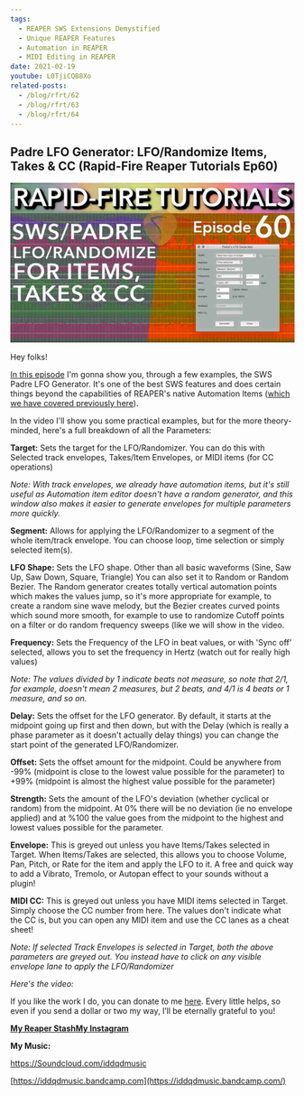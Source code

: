 ```yaml
---
tags:
  - REAPER SWS Extensions Demystified 
  - Unique REAPER Features
  - Automation in REAPER
  - MIDI Editing in REAPER
date: 2021-02-19
youtube: L0TjiCQB8Xo
related-posts:
  - /blog/rfrt/62
  - /blog/rfrt/63
  - /blog/rfrt/64
---
```


## Padre LFO Generator: LFO/Randomize Items, Takes & CC (Rapid-Fire Reaper Tutorials Ep60)

![](/blog/rfrt/60/111.jpg)

Hey folks!

[In this episode](https://youtu.be/L0TjiCQB8Xo) I'm gonna show you, through a few examples, the SWS Padre LFO Generator. It's one of the best SWS features and does certain things beyond the capabilities of REAPER's native Automation Items ([which we have covered previously here](https://youtu.be/Kf8TFQ8ov_s)).

In the video I'll show you some practical examples, but for the more theory-minded, here's a full breakdown of all the Parameters:

**Target:** Sets the target for the LFO/Randomizer. You can do this with Selected track envelopes, Takes/Item Envelopes, or MIDI items (for CC operations)

_Note: With track envelopes, we already have automation items, but it's still useful as Automation item editor doesn't have a random generator, and this window also makes it easier to generate envelopes for multiple parameters more quickly._

**Segment:** Allows for applying the LFO/Randomizer to a segment of the whole item/track envelope. You can choose loop, time selection or simply selected item(s).

**LFO Shape:** Sets the LFO shape. Other than all basic waveforms (Sine, Saw Up, Saw Down, Square, Triangle) You can also set it to Random or Random Bezier. The Random generator creates totally vertical automation points which makes the values jump, so it's more appropriate for example, to create a random sine wave melody, but the Bezier creates curved points which sound more smooth, for example to use to randomize Cutoff points on a filter or do random frequency sweeps (like we will show in the video.

**Frequency:** Sets the Frequency of the LFO in beat values, or with 'Sync off' selected, allows you to set the frequency in Hertz (watch out for really high values)

_Note: The values divided by 1 indicate beats not measure, so note that 2/1, for example, doesn't mean 2 measures, but 2 beats, and 4/1 is 4 beats or 1 measure, and so on._

**Delay:** Sets the offset for the LFO generator. By default, it starts at the midpoint going up first and then down, but with the Delay (which is really a phase parameter as it doesn't actually delay things) you can change the start point of the generated LFO/Randomizer.

**Offset:** Sets the offset amount for the midpoint. Could be anywhere from -99% (midpoint is close to the lowest value possible for the parameter) to +99% (midpoint is almost the highest value possible for the parameter)

**Strength:** Sets the amount of the LFO's deviation (whether cyclical or random) from the midpoint. At 0% there will be no deviation (ie no envelope applied) and at %100 the value goes from the midpoint to the highest and lowest values possible for the parameter.

**Envelope:** This is greyed out unless you have Items/Takes selected in Target. When Items/Takes are selected, this allows you to choose Volume, Pan, Pitch, or Rate for the item and apply the LFO to it. A free and quick way to add a Vibrato, Tremolo, or Autopan effect to your sounds without a plugin!

**MIDI CC:** This is greyed out unless you have MIDI items selected in Target. Simply choose the CC number from here. The values don't indicate what the CC is, but you can open any MIDI item and use the CC lanes as a cheat sheet!

_Note: If selected Track Envelopes is selected in Target, both the above parameters are greyed out. You instead have to click on any visible envelope lane to apply the LFO/Randomizer_

_Here's the video:_

<youtube id="L0TjiCQB8Xo"></youtube>

If you like the work I do, you can donate to me [here](http://www.buymeacoffee.com/iddqdsound). Every little helps, so even if you send a dollar or two my way, I’ll be eternally grateful to you!

[**My Reaper Stash**](https://stash.reaper.fm/u/IDDQDSound)[**My Instagram**](http://www.instagram.com/iddqdmusic)

**My Music:**

<https://Soundcloud.com/iddqdmusic>

[https://iddqdmusic.bandcamp.com](https://iddqdmusic.bandcamp.com/)

